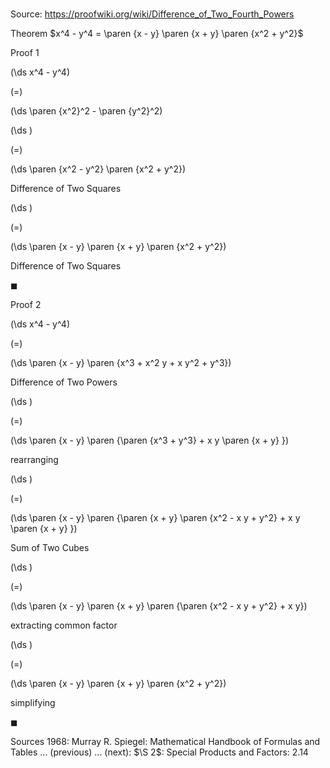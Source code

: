 # 

Source: https://proofwiki.org/wiki/Difference_of_Two_Fourth_Powers



Theorem
$x^4 - y^4 = \paren {x - y} \paren {x + y} \paren {x^2 + y^2}$


Proof 1













\(\ds x^4 - y^4\)

\(=\)







\(\ds \paren {x^2}^2 - \paren {y^2}^2\)




















\(\ds \)

\(=\)







\(\ds \paren {x^2 - y^2} \paren {x^2 + y^2}\)





Difference of Two Squares














\(\ds \)

\(=\)







\(\ds \paren {x - y} \paren {x + y} \paren {x^2 + y^2}\)





Difference of Two Squares



$\blacksquare$


Proof 2













\(\ds x^4 - y^4\)

\(=\)







\(\ds \paren {x - y} \paren {x^3 + x^2 y + x y^2 + y^3}\)





Difference of Two Powers














\(\ds \)

\(=\)







\(\ds \paren {x - y} \paren {\paren {x^3 + y^3} + x y \paren {x + y} }\)





rearranging














\(\ds \)

\(=\)







\(\ds \paren {x - y} \paren {\paren {x + y} \paren {x^2 - x y + y^2} + x y \paren {x + y} }\)





Sum of Two Cubes














\(\ds \)

\(=\)







\(\ds \paren {x - y} \paren {x + y} \paren {\paren {x^2 - x y + y^2} + x y}\)





extracting common factor














\(\ds \)

\(=\)







\(\ds \paren {x - y} \paren {x + y} \paren {x^2 + y^2}\)





simplifying



$\blacksquare$


Sources
1968: Murray R. Spiegel: Mathematical Handbook of Formulas and Tables ... (previous) ... (next): $\S 2$: Special Products and Factors: $2.14$




